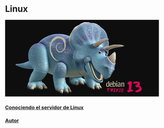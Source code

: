 # Linux

![debian](img/debian13.png)


### [Conociendo el servidor de Linux](conociendo.md)
### [Autor](autor.md)



